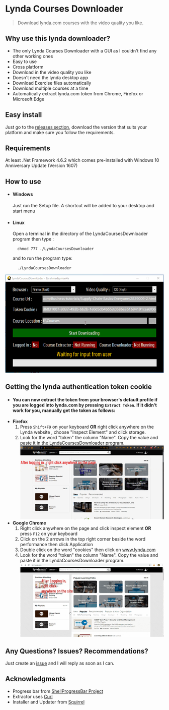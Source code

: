 # Lynda Courses Downloader 
> Download lynda.com courses with the video quality you like.

## Why use this lynda downloader?
* The only Lynda Courses Downloader with a GUI as I couldn't find any other working ones
* Easy to use
* Cross platform
* Download in the video quality you like
* Doesn't need the lynda desktop app
* Download Exercise files automatically
* Download multiple courses at a time
* Automatically extract lynda.com token from Chrome, Firefox or Microsoft Edge

## Easy install
Just go to the [releases section](https://github.com/ahmedayman4a/LyndaCoursesDownloader/releases), download the version that suits your platform and make sure you follow the requirements.

## Requirements
At least .Net Framework 4.6.2 which comes pre-installed with Windows 10 Anniversary Update (Version 1607)

## How to use
* #### Windows
  Just run the Setup file. A shortcut will be added to your desktop and start menu
* #### Linux
  Open a terminal in the directory of the LyndaCoursesDownloader program then type : 

        chmod 777 ./LyndaCoursesDownloader
   and to run the program type:

        ./LyndaCoursesDownloader

![LyndaCoursesDownloaderDemoGIF](LyndaCoursesDownloader.ConsoleDownloader/img/LyndaDownloaderDemo.gif)

## Getting the lynda authentication token cookie
* #### You can now extract the token from your browser's default profile if you are logged into lynda.com by pressing `Extract Token`. If it didn't work for you, manually get the token as follows:
* **Firefox**
  1. Press `Shift+F9` on your keyboard **OR** right click anywhere on the Lynda website , choose "Inspect Element" and click storage.
  2. Look for the word "token" the column "Name". Copy the value and paste it in the LyndaCoursesDownloader program.
  ![LyndaCoursesDownloader firefox token tutorial gif](LyndaCoursesDownloader.ConsoleDownloader/img/LyndaTokenTutorialFirefox.gif)
* **Google Chrome**
  1. Right click anywhere on the page and click inspect element **OR** press `F12` on your keyboard
  2. Click on the 2 arrows in the top right corner beside the word performance then click Application
  3. Double click on the word "cookies" then click on www.lynda.com
  4. Look for the word "token" the column "Name". Copy the value and paste it in the LyndaCoursesDownloader program.
  ![LyndaCoursesDownloader chrome token tutorial gif](LyndaCoursesDownloader.ConsoleDownloader/img/LyndaTokenTutorialChromeCompressed.gif)
## Any Questions? Issues? Recommendations?
Just create an [issue](https://github.com/ahmedayman4a/LyndaCoursesDownloader/issues/new/choose) and I will reply as soon as I can.
## Acknowledgments
* Progress bar from [ShellProgressBar Project](https://github.com/Mpdreamz/shellprogressbar) 
* Extractor uses [Curl](https://curl.se/)
* Installer and Updater from [Squirrel](https://github.com/Squirrel/Squirrel.Windows)
